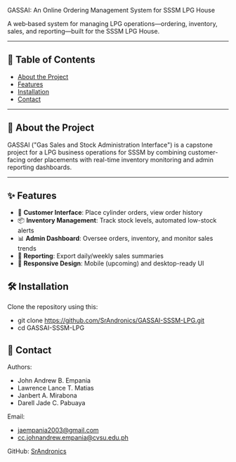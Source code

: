 GASSAI: An Online Ordering Management System for SSSM LPG House

A web‑based system for managing LPG operations—ordering, inventory, sales, and reporting—built for the SSSM LPG House.

---

## 📌 Table of Contents

- [About the Project](#about-the-project)  
- [Features](#features)   
- [Installation](#installation)        
- [Contact](#contact)

---

## 📖 About the Project

GASSAI ("Gas Sales and Stock Administration Interface") is a capstone project for a LPG business operations for SSSM by combining customer-facing order placements with real-time inventory monitoring and admin reporting dashboards.

---

## ✨ Features

- 💬 **Customer Interface**: Place cylinder orders, view order history  
- 📦 **Inventory Management**: Track stock levels, automated low-stock alerts  
- 📊 **Admin Dashboard**: Oversee orders, inventory, and monitor sales trends  
- 📅 **Reporting**: Export daily/weekly sales summaries  
- 📱 **Responsive Design**: Mobile (upcoming) and desktop-ready UI

## 🛠 Installation

Clone the repository using this:

- git clone https://github.com/SrAndronics/GASSAI-SSSM-LPG.git
- cd GASSAI-SSSM-LPG

## 📨 Contact

Authors: 
- John Andrew B. Empania
- Lawrence Lance T. Matias
- Janbert A. Mirabona
- Darell Jade C. Pabuaya

Email:
- jaempania2003@gmail.com
- cc.johnandrew.empania@cvsu.edu.ph

GitHub: [SrAndronics](https://github.com/SrAndronics)
